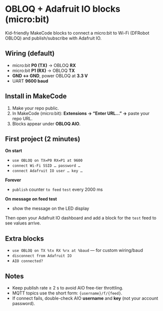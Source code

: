 # OBLOQ + Adafruit IO blocks (micro:bit)

Kid-friendly MakeCode blocks to connect a micro:bit to Wi-Fi (DFRobot OBLOQ) and publish/subscribe with Adafruit IO.

## Wiring (default)
- micro:bit **P0 (TX)** → OBLOQ **RX**
- micro:bit **P1 (RX)** → OBLOQ **TX**
- **GND ↔ GND**, power OBLOQ at **3.3 V**
- UART **9600 baud**

## Install in MakeCode
1. Make your repo public.  
2. In MakeCode (micro:bit): **Extensions → “Enter URL…” →** paste your repo URL.  
3. Blocks appear under **OBLOQ AIO**.

## First project (2 minutes)
**On start**
- `use OBLOQ on TX=P0 RX=P1 at 9600`
- `connect Wi-Fi SSID … password …`
- `connect Adafruit IO user … key …`

**Forever**
- `publish` counter `to feed` `test` every 2000 ms

**On message on feed test**
- show the message on the LED display

Then open your Adafruit IO dashboard and add a block for the `test` feed to see values arrive.

## Extra blocks
- `use OBLOQ on TX %tx RX %rx at %baud` — for custom wiring/baud  
- `disconnect from Adafruit IO`  
- `AIO connected?`

## Notes
- Keep publish rate ≥ 2 s to avoid AIO free-tier throttling.
- MQTT topics use the short form: `{username}/f/{feed}`.
- If connect fails, double-check AIO **username** and **key** (not your account password).
